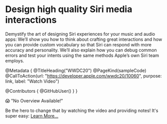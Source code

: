 # Design high quality Siri media interactions

Demystify the art of designing Siri experiences for your music and audio apps: We’ll show you how to think about crafting great interactions and how you can provide custom vocabulary so that Siri can respond with more accuracy and personality. We’ll also explain how you can debug common errors and test your intents using the same methods Apple’s own Siri team employs.

@Metadata {
   @TitleHeading("WWDC20")
   @PageKind(sampleCode)
   @CallToAction(url: "https://developer.apple.com/wwdc20/10060", purpose: link, label: "Watch Video")

   @Contributors {
      @GitHubUser(<replace this with your GitHub handle>)
   }
}

😱 "No Overview Available!"

Be the hero to change that by watching the video and providing notes! It's super easy:
 [Learn More…](https://wwdcnotes.github.io/WWDCNotes/documentation/wwdcnotes/contributing)
